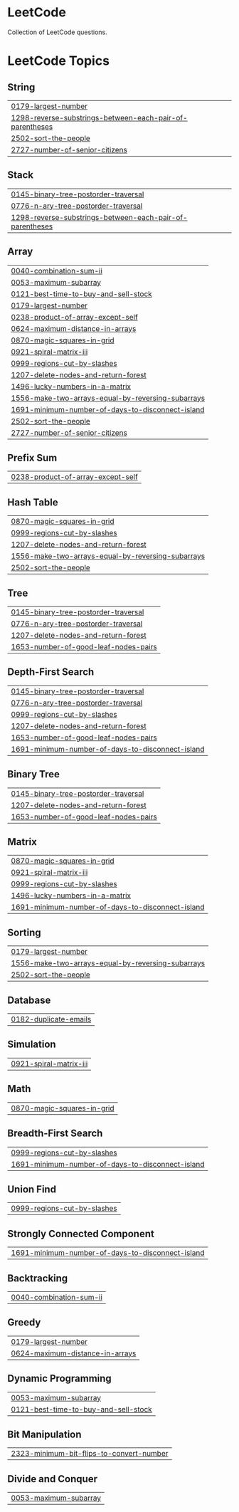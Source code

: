 # LeetCode
Collection of LeetCode questions.

<!---LeetCode Topics Start-->
# LeetCode Topics
## String
|  |
| ------- |
| [0179-largest-number](https://github.com/ompatel22/LeetCode/tree/master/0179-largest-number) |
| [1298-reverse-substrings-between-each-pair-of-parentheses](https://github.com/ompatel22/LeetCode/tree/master/1298-reverse-substrings-between-each-pair-of-parentheses) |
| [2502-sort-the-people](https://github.com/ompatel22/LeetCode/tree/master/2502-sort-the-people) |
| [2727-number-of-senior-citizens](https://github.com/ompatel22/LeetCode/tree/master/2727-number-of-senior-citizens) |
## Stack
|  |
| ------- |
| [0145-binary-tree-postorder-traversal](https://github.com/ompatel22/LeetCode/tree/master/0145-binary-tree-postorder-traversal) |
| [0776-n-ary-tree-postorder-traversal](https://github.com/ompatel22/LeetCode/tree/master/0776-n-ary-tree-postorder-traversal) |
| [1298-reverse-substrings-between-each-pair-of-parentheses](https://github.com/ompatel22/LeetCode/tree/master/1298-reverse-substrings-between-each-pair-of-parentheses) |
## Array
|  |
| ------- |
| [0040-combination-sum-ii](https://github.com/ompatel22/LeetCode/tree/master/0040-combination-sum-ii) |
| [0053-maximum-subarray](https://github.com/ompatel22/LeetCode/tree/master/0053-maximum-subarray) |
| [0121-best-time-to-buy-and-sell-stock](https://github.com/ompatel22/LeetCode/tree/master/0121-best-time-to-buy-and-sell-stock) |
| [0179-largest-number](https://github.com/ompatel22/LeetCode/tree/master/0179-largest-number) |
| [0238-product-of-array-except-self](https://github.com/ompatel22/LeetCode/tree/master/0238-product-of-array-except-self) |
| [0624-maximum-distance-in-arrays](https://github.com/ompatel22/LeetCode/tree/master/0624-maximum-distance-in-arrays) |
| [0870-magic-squares-in-grid](https://github.com/ompatel22/LeetCode/tree/master/0870-magic-squares-in-grid) |
| [0921-spiral-matrix-iii](https://github.com/ompatel22/LeetCode/tree/master/0921-spiral-matrix-iii) |
| [0999-regions-cut-by-slashes](https://github.com/ompatel22/LeetCode/tree/master/0999-regions-cut-by-slashes) |
| [1207-delete-nodes-and-return-forest](https://github.com/ompatel22/LeetCode/tree/master/1207-delete-nodes-and-return-forest) |
| [1496-lucky-numbers-in-a-matrix](https://github.com/ompatel22/LeetCode/tree/master/1496-lucky-numbers-in-a-matrix) |
| [1556-make-two-arrays-equal-by-reversing-subarrays](https://github.com/ompatel22/LeetCode/tree/master/1556-make-two-arrays-equal-by-reversing-subarrays) |
| [1691-minimum-number-of-days-to-disconnect-island](https://github.com/ompatel22/LeetCode/tree/master/1691-minimum-number-of-days-to-disconnect-island) |
| [2502-sort-the-people](https://github.com/ompatel22/LeetCode/tree/master/2502-sort-the-people) |
| [2727-number-of-senior-citizens](https://github.com/ompatel22/LeetCode/tree/master/2727-number-of-senior-citizens) |
## Prefix Sum
|  |
| ------- |
| [0238-product-of-array-except-self](https://github.com/ompatel22/LeetCode/tree/master/0238-product-of-array-except-self) |
## Hash Table
|  |
| ------- |
| [0870-magic-squares-in-grid](https://github.com/ompatel22/LeetCode/tree/master/0870-magic-squares-in-grid) |
| [0999-regions-cut-by-slashes](https://github.com/ompatel22/LeetCode/tree/master/0999-regions-cut-by-slashes) |
| [1207-delete-nodes-and-return-forest](https://github.com/ompatel22/LeetCode/tree/master/1207-delete-nodes-and-return-forest) |
| [1556-make-two-arrays-equal-by-reversing-subarrays](https://github.com/ompatel22/LeetCode/tree/master/1556-make-two-arrays-equal-by-reversing-subarrays) |
| [2502-sort-the-people](https://github.com/ompatel22/LeetCode/tree/master/2502-sort-the-people) |
## Tree
|  |
| ------- |
| [0145-binary-tree-postorder-traversal](https://github.com/ompatel22/LeetCode/tree/master/0145-binary-tree-postorder-traversal) |
| [0776-n-ary-tree-postorder-traversal](https://github.com/ompatel22/LeetCode/tree/master/0776-n-ary-tree-postorder-traversal) |
| [1207-delete-nodes-and-return-forest](https://github.com/ompatel22/LeetCode/tree/master/1207-delete-nodes-and-return-forest) |
| [1653-number-of-good-leaf-nodes-pairs](https://github.com/ompatel22/LeetCode/tree/master/1653-number-of-good-leaf-nodes-pairs) |
## Depth-First Search
|  |
| ------- |
| [0145-binary-tree-postorder-traversal](https://github.com/ompatel22/LeetCode/tree/master/0145-binary-tree-postorder-traversal) |
| [0776-n-ary-tree-postorder-traversal](https://github.com/ompatel22/LeetCode/tree/master/0776-n-ary-tree-postorder-traversal) |
| [0999-regions-cut-by-slashes](https://github.com/ompatel22/LeetCode/tree/master/0999-regions-cut-by-slashes) |
| [1207-delete-nodes-and-return-forest](https://github.com/ompatel22/LeetCode/tree/master/1207-delete-nodes-and-return-forest) |
| [1653-number-of-good-leaf-nodes-pairs](https://github.com/ompatel22/LeetCode/tree/master/1653-number-of-good-leaf-nodes-pairs) |
| [1691-minimum-number-of-days-to-disconnect-island](https://github.com/ompatel22/LeetCode/tree/master/1691-minimum-number-of-days-to-disconnect-island) |
## Binary Tree
|  |
| ------- |
| [0145-binary-tree-postorder-traversal](https://github.com/ompatel22/LeetCode/tree/master/0145-binary-tree-postorder-traversal) |
| [1207-delete-nodes-and-return-forest](https://github.com/ompatel22/LeetCode/tree/master/1207-delete-nodes-and-return-forest) |
| [1653-number-of-good-leaf-nodes-pairs](https://github.com/ompatel22/LeetCode/tree/master/1653-number-of-good-leaf-nodes-pairs) |
## Matrix
|  |
| ------- |
| [0870-magic-squares-in-grid](https://github.com/ompatel22/LeetCode/tree/master/0870-magic-squares-in-grid) |
| [0921-spiral-matrix-iii](https://github.com/ompatel22/LeetCode/tree/master/0921-spiral-matrix-iii) |
| [0999-regions-cut-by-slashes](https://github.com/ompatel22/LeetCode/tree/master/0999-regions-cut-by-slashes) |
| [1496-lucky-numbers-in-a-matrix](https://github.com/ompatel22/LeetCode/tree/master/1496-lucky-numbers-in-a-matrix) |
| [1691-minimum-number-of-days-to-disconnect-island](https://github.com/ompatel22/LeetCode/tree/master/1691-minimum-number-of-days-to-disconnect-island) |
## Sorting
|  |
| ------- |
| [0179-largest-number](https://github.com/ompatel22/LeetCode/tree/master/0179-largest-number) |
| [1556-make-two-arrays-equal-by-reversing-subarrays](https://github.com/ompatel22/LeetCode/tree/master/1556-make-two-arrays-equal-by-reversing-subarrays) |
| [2502-sort-the-people](https://github.com/ompatel22/LeetCode/tree/master/2502-sort-the-people) |
## Database
|  |
| ------- |
| [0182-duplicate-emails](https://github.com/ompatel22/LeetCode/tree/master/0182-duplicate-emails) |
## Simulation
|  |
| ------- |
| [0921-spiral-matrix-iii](https://github.com/ompatel22/LeetCode/tree/master/0921-spiral-matrix-iii) |
## Math
|  |
| ------- |
| [0870-magic-squares-in-grid](https://github.com/ompatel22/LeetCode/tree/master/0870-magic-squares-in-grid) |
## Breadth-First Search
|  |
| ------- |
| [0999-regions-cut-by-slashes](https://github.com/ompatel22/LeetCode/tree/master/0999-regions-cut-by-slashes) |
| [1691-minimum-number-of-days-to-disconnect-island](https://github.com/ompatel22/LeetCode/tree/master/1691-minimum-number-of-days-to-disconnect-island) |
## Union Find
|  |
| ------- |
| [0999-regions-cut-by-slashes](https://github.com/ompatel22/LeetCode/tree/master/0999-regions-cut-by-slashes) |
## Strongly Connected Component
|  |
| ------- |
| [1691-minimum-number-of-days-to-disconnect-island](https://github.com/ompatel22/LeetCode/tree/master/1691-minimum-number-of-days-to-disconnect-island) |
## Backtracking
|  |
| ------- |
| [0040-combination-sum-ii](https://github.com/ompatel22/LeetCode/tree/master/0040-combination-sum-ii) |
## Greedy
|  |
| ------- |
| [0179-largest-number](https://github.com/ompatel22/LeetCode/tree/master/0179-largest-number) |
| [0624-maximum-distance-in-arrays](https://github.com/ompatel22/LeetCode/tree/master/0624-maximum-distance-in-arrays) |
## Dynamic Programming
|  |
| ------- |
| [0053-maximum-subarray](https://github.com/ompatel22/LeetCode/tree/master/0053-maximum-subarray) |
| [0121-best-time-to-buy-and-sell-stock](https://github.com/ompatel22/LeetCode/tree/master/0121-best-time-to-buy-and-sell-stock) |
## Bit Manipulation
|  |
| ------- |
| [2323-minimum-bit-flips-to-convert-number](https://github.com/ompatel22/LeetCode/tree/master/2323-minimum-bit-flips-to-convert-number) |
## Divide and Conquer
|  |
| ------- |
| [0053-maximum-subarray](https://github.com/ompatel22/LeetCode/tree/master/0053-maximum-subarray) |
<!---LeetCode Topics End-->